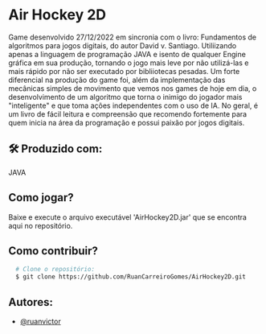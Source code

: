 # Air Hockey 2D

Game desenvolvido 27/12/2022 em sincronia com o livro: Fundamentos de algoritmos para jogos digitais, do autor David v. Santiago. Utiliizando apenas a linguagem de programação JAVA e isento de qualquer Engine gráfica em sua produção, tornando o jogo mais leve por não utilizá-las e mais rápido por não ser executado por bibliiotecas pesadas. Um forte diferencial na produção do game foi, além da implementação das mecânicas simples de movimento que vemos nos games de hoje em dia, o desenvolvimento de um algoritmo que torna o inimigo do jogador mais "inteligente" e que toma ações independentes com o uso de IA. No geral, é um livro de fácil leitura e compreensão que recomendo fortemente para quem inicia na área  da programação e possui paixão por jogos digitais. 

## 🛠 Produzido com:
JAVA

## Como jogar?

Baixe e execute o arquivo executável 'AirHockey2D.jar' que se encontra aqui no repositório.

## Como contribuir?

```bash
  # Clone o repositório:
  $ git clone https://github.com/RuanCarreiroGomes/AirHockey2D.git
```

## Autores:

- [@ruanvictor](https://github.com/RuanCarreiroGomes)
